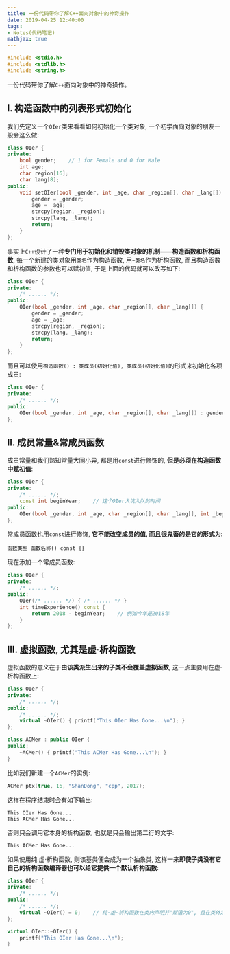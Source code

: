 ```yaml
---
title: 一份代码带你了解C++面向对象中的神奇操作
date: 2019-04-25 12:40:00
tags:
- Notes(代码笔记)
mathjax: true
---
```


```cpp
#include <stdio.h>
#include <stdlib.h>
#include <string.h>
```

一份代码带你了解`C++`面向对象中的神奇操作。

## I. 构造函数中的列表形式初始化

我们先定义一个`OIer`类来看看如何初始化一个类对象, 一个初学面向对象的朋友一般会这么做:

```cpp
class OIer {
private:
    bool gender;    // 1 for Female and 0 for Male
    int age;
    char region[16];
    char lang[8];
public:
    void setOIer(bool _gender, int _age, char _region[], char _lang[]) {
        gender = _gender;
        age = _age;
        strcpy(region, _region);
        strcpy(lang, _lang);
        return;
    }
};
```

事实上`C++`设计了一种**专门用于初始化和销毁类对象的机制——构造函数和析构函数**, 每一个新建的类对象用`类名`作为构造函数, 用`~类名`作为析构函数, 而且构造函数和析构函数的参数也可以赋初值, 于是上面的代码就可以改写如下:

```cpp
class OIer {
private:
    /* ...... */;
public:
    OIer(bool _gender, int _age, char _region[], char _lang[]) {
        gender = _gender;
        age = _age;
        strcpy(region, _region);
        strcpy(lang, _lang);
        return;
    }
};
```

而且可以使用`构造函数() : 类成员(初始化值), 类成员(初始化值)`的形式来初始化各项成员:

```cpp
class OIer {
private:
    /* ...... */;
public:
    OIer(bool _gender, int _age, char _region[], char _lang[]) : gender(_gender), age(_age), region(_region), lang(_lang) {}
};
```

## II. 成员常量&常成员函数

成员常量和我们熟知常量大同小异, 都是用`const`进行修饰的, **但是必须在构造函数中赋初值**:

```cpp
class OIer {
private:
    /* ...... */;
    const int beginYear;    // 这个OIer入坑入队的时间
public:
    OIer(bool _gender, int _age, char _region[], char _lang[], int _begin = 2015) : gender(_gender), age(_age), region(_region), lang(_lang), beginYear(_begin) {}
};
```

常成员函数也用`const`进行修饰, **它不能改变成员的值, 而且很鬼畜的是它的形式为**:

    函数类型 函数名称() const {}

现在添加一个常成员函数:

```cpp
class OIer {
private:
    /* ...... */;
public:
    OIer(/* ...... */) { /* ...... */ }
    int timeExperience() const {
        return 2018 - beginYear;    // 例如今年是2018年
    }
};
```

## III. 虚拟函数, 尤其是虚·析构函数

虚拟函数的意义在于**由该类派生出来的子类不会覆盖虚拟函数**, 这一点主要用在虚·析构函数上:

```cpp
class OIer {
private:
    /* ...... */;
public:
    /* ...... */;
    virtual ~OIer() { printf("This OIer Has Gone...\n"); }
};

class ACMer : public OIer {
public:
    ~ACMer() { printf("This ACMer Has Gone...\n"); }
}
```

比如我们新建一个`ACMer`的实例:

```cpp
ACMer ptx(true, 16, "ShanDong", "cpp", 2017);
```

这样在程序结束时会有如下输出:

    This OIer Has Gone...
    This ACMer Has Gone...

否则只会调用它本身的析构函数, 也就是只会输出第二行的文字:

    This ACMer Has Gone...

如果使用纯·虚·析构函数, 则该基类便会成为一个抽象类, 这样一来**即使子类没有它自己的析构函数编译器也可以给它提供一个默认析构函数**:

```cpp
class OIer {
private:
    /* ...... */;
public:
    /* ...... */;
    virtual ~OIer() = 0;    // 纯·虚·析构函数在类内声明并"赋值为0", 且在类外定义
};

virtual OIer::~OIer() {
    printf("This OIer Has Gone...\n");
}
```
